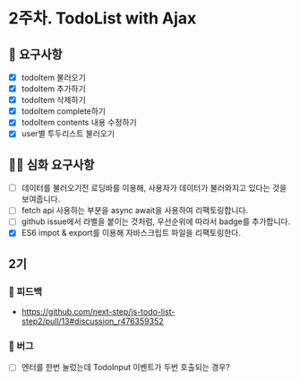 # 2주차. TodoList with Ajax

## 🎯 요구사항
- [x] todoItem 불러오기
- [x] todoItem 추가하기
- [x] todoItem 삭제하기
- [x] todoItem complete하기
- [x] todoItem contents 내용 수정하기
- [x] user별 투두리스트 불러오기

## 🎯🎯 심화 요구사항
- [ ] 데이터를 불러오기전 로딩바를 이용해, 사용자가 데이터가 불러와지고 있다는 것을 보여줍니다.
- [ ] fetch api 사용하는 부분을 async await을 사용하여 리팩토링합니다.
- [ ] github issue에서 라벨을 붙이는 것처럼, 우선순위에 따라서 badge를 추가합니다.
- [x] ES6 impot & export를 이용해 자바스크립트 파일을 리팩토링한다.

## 2기
### 🙏 피드백
- https://github.com/next-step/js-todo-list-step2/pull/13#discussion_r476359352

### 🐞 버그
- [ ] 엔터를 한번 눌렀는데 TodoInput 이벤트가 두번 호출되는 경우?
